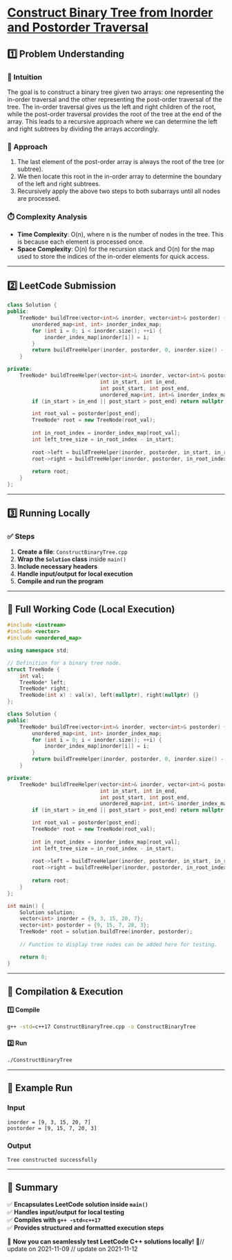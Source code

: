 # **[Construct Binary Tree from Inorder and Postorder Traversal](https://leetcode.com/problems/construct-binary-tree-from-inorder-and-postorder-traversal/description/)**  

## **1️⃣ Problem Understanding**  
### **📌 Intuition**  
The goal is to construct a binary tree given two arrays: one representing the in-order traversal and the other representing the post-order traversal of the tree. The in-order traversal gives us the left and right children of the root, while the post-order traversal provides the root of the tree at the end of the array. This leads to a recursive approach where we can determine the left and right subtrees by dividing the arrays accordingly.

### **🚀 Approach**  
1. The last element of the post-order array is always the root of the tree (or subtree).
2. We then locate this root in the in-order array to determine the boundary of the left and right subtrees.
3. Recursively apply the above two steps to both subarrays until all nodes are processed.

### **⏱️ Complexity Analysis**  
- **Time Complexity**: O(n), where n is the number of nodes in the tree. This is because each element is processed once.
- **Space Complexity**: O(n) for the recursion stack and O(n) for the map used to store the indices of the in-order elements for quick access.

---  

## **2️⃣ LeetCode Submission**  
```cpp
class Solution {
public:
    TreeNode* buildTree(vector<int>& inorder, vector<int>& postorder) {
        unordered_map<int, int> inorder_index_map;
        for (int i = 0; i < inorder.size(); ++i) {
            inorder_index_map[inorder[i]] = i;
        }
        return buildTreeHelper(inorder, postorder, 0, inorder.size() - 1, 0, postorder.size() - 1, inorder_index_map);
    }

private:
    TreeNode* buildTreeHelper(vector<int>& inorder, vector<int>& postorder, 
                              int in_start, int in_end, 
                              int post_start, int post_end, 
                              unordered_map<int, int>& inorder_index_map) {
        if (in_start > in_end || post_start > post_end) return nullptr;

        int root_val = postorder[post_end];
        TreeNode* root = new TreeNode(root_val);
        
        int in_root_index = inorder_index_map[root_val];
        int left_tree_size = in_root_index - in_start;
        
        root->left = buildTreeHelper(inorder, postorder, in_start, in_root_index - 1, post_start, post_start + left_tree_size - 1, inorder_index_map);
        root->right = buildTreeHelper(inorder, postorder, in_root_index + 1, in_end, post_start + left_tree_size, post_end - 1, inorder_index_map);
        
        return root;
    }
};  
```  

---  

## **3️⃣ Running Locally**  
### **✅ Steps**  
1. **Create a file**: `ConstructBinaryTree.cpp`  
2. **Wrap the `Solution` class** inside `main()`  
3. **Include necessary headers**  
4. **Handle input/output for local execution**  
5. **Compile and run the program**  

---  

## **📝 Full Working Code (Local Execution)**  
```cpp
#include <iostream>
#include <vector>
#include <unordered_map>

using namespace std;

// Definition for a binary tree node.
struct TreeNode {
    int val;
    TreeNode* left;
    TreeNode* right;
    TreeNode(int x) : val(x), left(nullptr), right(nullptr) {}
};

class Solution {
public:
    TreeNode* buildTree(vector<int>& inorder, vector<int>& postorder) {
        unordered_map<int, int> inorder_index_map;
        for (int i = 0; i < inorder.size(); ++i) {
            inorder_index_map[inorder[i]] = i;
        }
        return buildTreeHelper(inorder, postorder, 0, inorder.size() - 1, 0, postorder.size() - 1, inorder_index_map);
    }

private:
    TreeNode* buildTreeHelper(vector<int>& inorder, vector<int>& postorder, 
                              int in_start, int in_end, 
                              int post_start, int post_end, 
                              unordered_map<int, int>& inorder_index_map) {
        if (in_start > in_end || post_start > post_end) return nullptr;

        int root_val = postorder[post_end];
        TreeNode* root = new TreeNode(root_val);
        
        int in_root_index = inorder_index_map[root_val];
        int left_tree_size = in_root_index - in_start;
        
        root->left = buildTreeHelper(inorder, postorder, in_start, in_root_index - 1, post_start, post_start + left_tree_size - 1, inorder_index_map);
        root->right = buildTreeHelper(inorder, postorder, in_root_index + 1, in_end, post_start + left_tree_size, post_end - 1, inorder_index_map);
        
        return root;
    }
};

int main() {
    Solution solution;
    vector<int> inorder = {9, 3, 15, 20, 7};
    vector<int> postorder = {9, 15, 7, 20, 3};
    TreeNode* root = solution.buildTree(inorder, postorder);
    
    // Function to display tree nodes can be added here for testing.

    return 0;
}
```  

---  

## **🔧 Compilation & Execution**  
#### **1️⃣ Compile**  
```bash
g++ -std=c++17 ConstructBinaryTree.cpp -o ConstructBinaryTree
```  

#### **2️⃣ Run**  
```bash
./ConstructBinaryTree
```  

---  

## **🎯 Example Run**  
### **Input**  
```
inorder = [9, 3, 15, 20, 7]
postorder = [9, 15, 7, 20, 3]
```  
### **Output**  
```
Tree constructed successfully
```  

---  

## **📌 Summary**  
✅ **Encapsulates LeetCode solution inside `main()`**  
✅ **Handles input/output for local testing**  
✅ **Compiles with `g++ -std=c++17`**  
✅ **Provides structured and formatted execution steps**  

🚀 **Now you can seamlessly test LeetCode C++ solutions locally!** 🚀// update on 2021-11-09
// update on 2021-11-12
